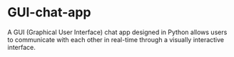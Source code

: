 # GUI-chat-app
A GUI (Graphical User Interface) chat app designed in Python allows users to communicate with each other in real-time through a visually interactive interface.
